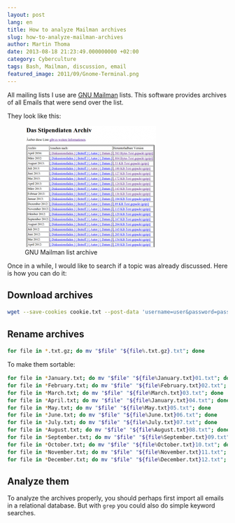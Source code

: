 ```yaml
---
layout: post
lang: en
title: How to analyze Mailman archives
slug: how-to-analyze-mailman-archives
author: Martin Thoma
date: 2013-08-18 21:23:49.000000000 +02:00
category: Cyberculture
tags: Bash, Mailman, discussion, email
featured_image: 2011/09/Gnome-Terminal.png
---
```

All mailing lists I use are <a
href="http://en.wikipedia.org/wiki/GNU_Mailman">GNU Mailman</a> lists. This
software provides archives of all Emails that were send over the list.

They look like this:

<figure class="aligncenter">
            <a href="../images/2013/08/mailman-list-archive-300x277.png"><img src="../images/2013/08/mailman-list-archive-300x277.png" alt="GNU Mailman list archive" style="max-width:300px;max-height:277px" class="size-medium wp-image-76298"/></a>
            <figcaption class="text-center">GNU Mailman list archive</figcaption>
        </figure>

Once in a while, I would like to search if a topic was already discussed. Here is how you can do it:

## Download archives

```bash
wget --save-cookies cookie.txt --post-data 'username=user&password=pass' -A gz -m -p -E -k -K -np https://lists.abc.org/mailman/blub/
```

## Rename archives

```bash
for file in *.txt.gz; do mv "$file" "${file%.txt.gz}.txt"; done
```

To make them sortable:

```bash
for file in *January.txt; do mv "$file" "${file%January.txt}01.txt"; done
for file in *February.txt; do mv "$file" "${file%February.txt}02.txt"; done
for file in *March.txt; do mv "$file" "${file%March.txt}03.txt"; done
for file in *April.txt; do mv "$file" "${file%January.txt}04.txt"; done
for file in *May.txt; do mv "$file" "${file%May.txt}05.txt"; done
for file in *June.txt; do mv "$file" "${file%June.txt}06.txt"; done
for file in *July.txt; do mv "$file" "${file%July.txt}07.txt"; done
for file in *August.txt; do mv "$file" "${file%August.txt}08.txt"; done
for file in *September.txt; do mv "$file" "${file%September.txt}09.txt"; done
for file in *October.txt; do mv "$file" "${file%October.txt}10.txt"; done
for file in *November.txt; do mv "$file" "${file%November.txt}11.txt"; done
for file in *December.txt; do mv "$file" "${file%December.txt}12.txt"; done
```

## Analyze them

To analyze the archives properly, you should perhaps first import all emails in
a relational database. But with <code>grep</code> you could also do simple
keyword searches.
